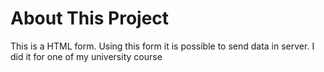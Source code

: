 # About This Project


This is a HTML form. Using this form it is possible to send data in server. I did it for one of my university course
